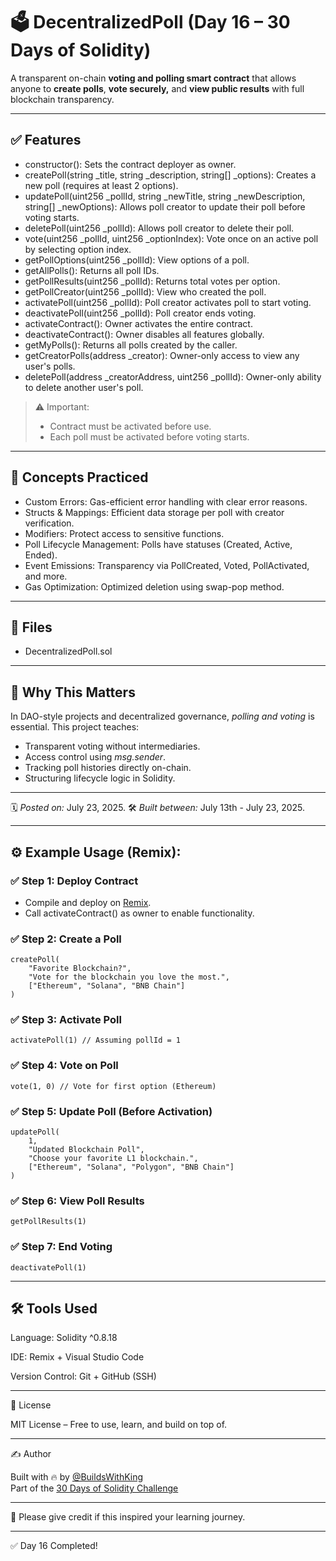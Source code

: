 # 🗳 DecentralizedPoll (Day 16 – 30 Days of Solidity)

A transparent on-chain **voting and polling smart contract** that allows anyone to **create polls**, **vote securely,** and **view public results** with full blockchain transparency. 

---

## ✅ Features

- constructor(): Sets the contract deployer as owner.
- createPoll(string _title, string _description, string[] _options): Creates a new poll (requires at least 2 options).
- updatePoll(uint256 _pollId, string _newTitle, string _newDescription, string[] _newOptions): Allows poll creator to update their poll before voting starts.
- deletePoll(uint256 _pollId): Allows poll creator to delete their poll.
- vote(uint256 _pollId, uint256 _optionIndex): Vote once on an active poll by selecting option index.
- getPollOptions(uint256 _pollId): View options of a poll.
- getAllPolls(): Returns all poll IDs.
- getPollResults(uint256 _pollId): Returns total votes per option.
- getPollCreator(uint256 _pollId): View who created the poll.
- activatePoll(uint256 _pollId): Poll creator activates poll to start voting.
- deactivatePoll(uint256 _pollId): Poll creator ends voting.
- activateContract(): Owner activates the entire contract.
- deactivateContract(): Owner disables all features globally.
- getMyPolls(): Returns all polls created by the caller.
- getCreatorPolls(address _creator): Owner-only access to view any user's polls.
- deletePoll(address _creatorAddress, uint256 _pollId): Owner-only ability to delete another user's poll.

> ⚠ Important:
> - Contract must be activated before use.
> - Each poll must be activated before voting starts.

---

## 🧠 Concepts Practiced

- Custom Errors: Gas-efficient error handling with clear error reasons.
- Structs & Mappings: Efficient data storage per poll with creator verification.
- Modifiers: Protect access to sensitive functions.
- Poll Lifecycle Management: Polls have statuses (Created, Active, Ended).
- Event Emissions: Transparency via PollCreated, Voted, PollActivated, and more.
- Gas Optimization: Optimized deletion using swap-pop method.

---

## 📂 Files

- DecentralizedPoll.sol

---

## 🚀 Why This Matters

In DAO-style projects and decentralized governance, *polling and voting* is essential. This project teaches:
- Transparent voting without intermediaries.
- Access control using *msg.sender*.
- Tracking poll histories directly on-chain.
- Structuring lifecycle logic in Solidity.

---

🗓 *Posted on:* July 23, 2025. 
🛠 *Built between:* July 13th - July 23, 2025. 

---

## ⚙ Example Usage (Remix):

### ✅ Step 1: Deploy Contract
- Compile and deploy on [Remix](https://remix.ethereum.org/).
- Call activateContract() as owner to enable functionality.

### ✅ Step 2: Create a Poll
```solidity
createPoll(
    "Favorite Blockchain?",
    "Vote for the blockchain you love the most.",
    ["Ethereum", "Solana", "BNB Chain"]
)
```
### ✅ Step 3: Activate Poll
```
activatePoll(1) // Assuming pollId = 1
```

### ✅ Step 4: Vote on Poll
```
vote(1, 0) // Vote for first option (Ethereum)
```
### ✅ Step 5: Update Poll (Before Activation)
```
updatePoll(
    1,
    "Updated Blockchain Poll",
    "Choose your favorite L1 blockchain.",
    ["Ethereum", "Solana", "Polygon", "BNB Chain"]
)
```

### ✅ Step 6: View Poll Results
```
getPollResults(1)
```
### ✅ Step 7: End Voting
```
deactivatePoll(1)
```

---

## 🛠 Tools Used

Language: Solidity ^0.8.18

IDE: Remix + Visual Studio Code

Version Control: Git + GitHub (SSH)



---

📄 License

MIT License – Free to use, learn, and build on top of.


---

✍ Author

Built with 🔥 by [@BuildsWithKing](https://github.com/BuildsWithKing)  
Part of the [30 Days of Solidity Challenge](https://github.com/BuildsWithKing/30-days-solidity-challenge)


---

🙏 Please give credit if this inspired your learning journey.

---

✅ Day 16 Completed!